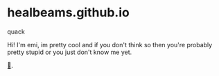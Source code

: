 # healbeams.github.io

quack

Hi! I'm emi, im pretty cool and if you don't think so then you're probably pretty stupid or you just don't know me yet.

[🦆](./favoriteduck).
